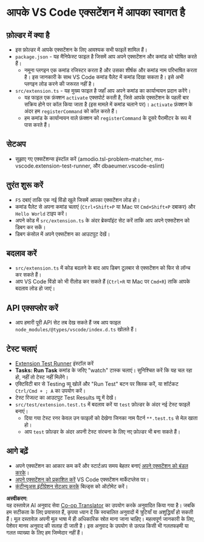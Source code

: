 <!--
CO_OP_TRANSLATOR_METADATA:
{
  "original_hash": "eae2c0ea18160a3e7a63ace7b53897d7",
  "translation_date": "2025-07-16T16:41:42+00:00",
  "source_file": "code/07.Lab/01/AIPC/extensions/phi3ext/vsc-extension-quickstart.md",
  "language_code": "hi"
}
-->
# आपके VS Code एक्सटेंशन में आपका स्वागत है

## फ़ोल्डर में क्या है

* इस फ़ोल्डर में आपके एक्सटेंशन के लिए आवश्यक सभी फाइलें शामिल हैं।
* `package.json` - यह मैनिफेस्ट फाइल है जिसमें आप अपने एक्सटेंशन और कमांड को घोषित करते हैं।
  * नमूना प्लगइन एक कमांड रजिस्टर करता है और उसका शीर्षक और कमांड नाम परिभाषित करता है। इस जानकारी के साथ VS Code कमांड पैलेट में कमांड दिखा सकता है। इसे अभी प्लगइन लोड करने की जरूरत नहीं है।
* `src/extension.ts` - यह मुख्य फाइल है जहाँ आप अपने कमांड का कार्यान्वयन प्रदान करेंगे।
  * यह फाइल एक फ़ंक्शन `activate` एक्सपोर्ट करती है, जिसे आपके एक्सटेंशन के पहली बार सक्रिय होने पर कॉल किया जाता है (इस मामले में कमांड चलाने पर)। `activate` फ़ंक्शन के अंदर हम `registerCommand` को कॉल करते हैं।
  * हम कमांड के कार्यान्वयन वाले फ़ंक्शन को `registerCommand` के दूसरे पैरामीटर के रूप में पास करते हैं।

## सेटअप

* सुझाए गए एक्सटेंशन्स इंस्टॉल करें (amodio.tsl-problem-matcher, ms-vscode.extension-test-runner, और dbaeumer.vscode-eslint)

## तुरंत शुरू करें

* `F5` दबाएं ताकि एक नई विंडो खुले जिसमें आपका एक्सटेंशन लोड हो।
* कमांड पैलेट से अपना कमांड चलाएं (`Ctrl+Shift+P` या Mac पर `Cmd+Shift+P` दबाकर) और `Hello World` टाइप करें।
* अपने कोड में `src/extension.ts` के अंदर ब्रेकपॉइंट सेट करें ताकि आप अपने एक्सटेंशन को डिबग कर सकें।
* डिबग कंसोल में अपने एक्सटेंशन का आउटपुट देखें।

## बदलाव करें

* `src/extension.ts` में कोड बदलने के बाद आप डिबग टूलबार से एक्सटेंशन को फिर से लॉन्च कर सकते हैं।
* आप VS Code विंडो को भी रीलोड कर सकते हैं (`Ctrl+R` या Mac पर `Cmd+R`) ताकि आपके बदलाव लोड हो जाएं।

## API एक्सप्लोर करें

* आप हमारी पूरी API सेट तब देख सकते हैं जब आप फाइल `node_modules/@types/vscode/index.d.ts` खोलते हैं।

## टेस्ट चलाएं

* [Extension Test Runner](https://marketplace.visualstudio.com/items?itemName=ms-vscode.extension-test-runner) इंस्टॉल करें
* **Tasks: Run Task** कमांड के जरिए "watch" टास्क चलाएं। सुनिश्चित करें कि यह चल रहा हो, नहीं तो टेस्ट नहीं मिलेंगे।
* एक्टिविटी बार से Testing व्यू खोलें और "Run Test" बटन पर क्लिक करें, या शॉर्टकट `Ctrl/Cmd + ; A` का उपयोग करें।
* टेस्ट रिजल्ट का आउटपुट Test Results व्यू में देखें।
* `src/test/extension.test.ts` में बदलाव करें या `test` फ़ोल्डर के अंदर नई टेस्ट फाइलें बनाएं।
  * दिया गया टेस्ट रनर केवल उन फाइलों को देखेगा जिनका नाम पैटर्न `**.test.ts` से मेल खाता हो।
  * आप `test` फ़ोल्डर के अंदर अपनी टेस्ट संरचना के लिए नए फ़ोल्डर भी बना सकते हैं।

## आगे बढ़ें

* अपने एक्सटेंशन का आकार कम करें और स्टार्टअप समय बेहतर बनाएं [अपने एक्सटेंशन को बंडल करके](https://code.visualstudio.com/api/working-with-extensions/bundling-extension?WT.mc_id=aiml-137032-kinfeylo)।
* [अपने एक्सटेंशन को प्रकाशित करें](https://code.visualstudio.com/api/working-with-extensions/publishing-extension?WT.mc_id=aiml-137032-kinfeylo) VS Code एक्सटेंशन मार्केटप्लेस पर।
* [कंटीन्यूअस इंटीग्रेशन सेटअप करके](https://code.visualstudio.com/api/working-with-extensions/continuous-integration?WT.mc_id=aiml-137032-kinfeylo) बिल्ड्स को ऑटोमेट करें।

**अस्वीकरण**:  
यह दस्तावेज़ AI अनुवाद सेवा [Co-op Translator](https://github.com/Azure/co-op-translator) का उपयोग करके अनुवादित किया गया है। जबकि हम सटीकता के लिए प्रयासरत हैं, कृपया ध्यान दें कि स्वचालित अनुवादों में त्रुटियाँ या अशुद्धियाँ हो सकती हैं। मूल दस्तावेज़ अपनी मूल भाषा में ही अधिकारिक स्रोत माना जाना चाहिए। महत्वपूर्ण जानकारी के लिए, पेशेवर मानव अनुवाद की सलाह दी जाती है। इस अनुवाद के उपयोग से उत्पन्न किसी भी गलतफहमी या गलत व्याख्या के लिए हम जिम्मेदार नहीं हैं।